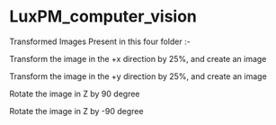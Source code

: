 # LuxPM_computer_vision


Transformed Images Present in this four folder :-  

Transform the image in the +x direction by 25%, and create an image

Transform the image in the +y direction by 25%, and create an image

Rotate the image in Z by 90 degree

Rotate the image in Z by -90 degree
